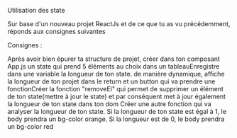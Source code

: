 Utilisation des state

Sur base d'un nouveau projet ReactJs et de ce que tu as vu précédemment, réponds aux consignes suivantes

Consignes : 

Après avoir bien épurer ta structure de projet, créer dans ton composant App.js un state qui prend 5 éléments au choix dans un tableauEnregistre dans une variable la longueur de ton state. de manière dynamique, affiche la longueur de ton projet dans le return et un button qui va prendre une fonctionCréer la fonction "removeEl" qui permet de supprimer un élément de ton state(mettre à jour le state) et par conséquent met à jour également la longueur de ton state dans ton dom Créer une autre fonction qui va analyser la longueur de ton state. Si la longueur de ton state est égal à 1, le body prendra un bg-color orange. Si la longueur est de 0, le body prendra un bg-color red

